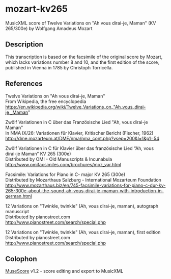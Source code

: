 # mozart-kv265
MusicXML score of Twelve Variations on "Ah vous dirai-je, Maman" (KV 265/300e)
by Wolfgang Amadeus Mozart

## Description

This transcription is based on the facsimile of the original score by Mozart,
which lacks variations number 8 and 10, and the first edition of the score,
published in Vienna in 1785 by Christoph Torricella.

## References

Twelve Variations on "Ah vous dirai-je, Maman"  
From Wikipedia, the free encyclopedia  
https://en.wikipedia.org/wiki/Twelve_Variations_on_"Ah_vous_dirai-je,_Maman"

Zwölf Variationen in C über das Französische Lied "Ah, vous dirai-je Maman"  
In NMA IX/26: Variationen für Klavier, Kritischer Bericht (Fischer, 1962)  
http://dme.mozarteum.at/DME/nma/nma_cont.php?vsep=200&l=1&p1=54

Zwölf Variationen in C für Klavier über das französische Lied “Ah, vous dirai-je Maman” KV 265 (300e)  
Distributed by OMI - Old Manuscripts & Incunabula  
http://www.omifacsimiles.com/brochures/moz_var.html

Facsimile: Variations for Piano in C- major KV 265 (300e)  
Distributed by Mozarthaus Salzburg - International Mozarteum Foundation  
http://www.mozarthaus.biz/en/745-facsimile-variations-for-piano-c-dur-kv-265-300e-about-the-sound-ah-vous-dirai-je-maman-with-introduction-in-german.html

12 Variations on "Twinkle, twinkle" (Ah, vous dirai-je, maman), autograph manuscript  
Distributed by pianostreet.com  
http://www.pianostreet.com/search/special.php

12 Variations on "Twinkle, twinkle" (Ah, vous dirai-je, maman), first edition  
Distributed by pianostreet.com  
http://www.pianostreet.com/search/special.php

## Colophon

[MuseScore](https://musescore.org/) v1.2 - score editing and export to MusicXML
